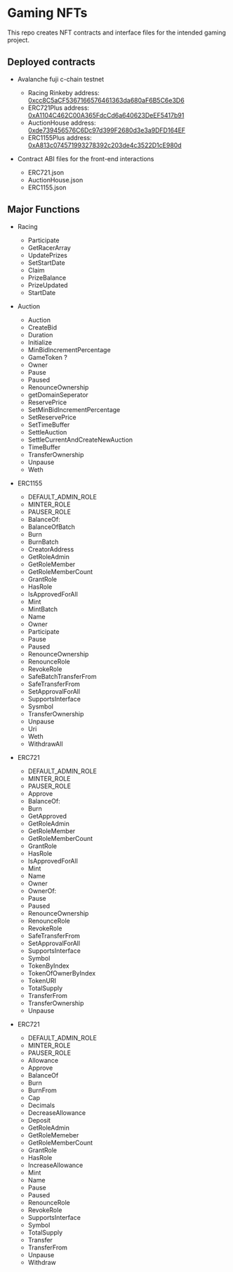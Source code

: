 # Gaming NFTs

This repo creates NFT contracts and interface files for the intended gaming project.

## Deployed contracts

- Avalanche fuji c-chain testnet
  - Racing Rinkeby address: [0xcc8C5aCF5367166576461363da680aF6B5C6e3D6](https://rinkeby.etherscan.io/address/0xcc8C5aCF5367166576461363da680aF6B5C6e3D6)
  - ERC721Plus address: [0xA1104C462C00A365FdcCd6a640623DeEF5417b91](https://testnet.snowtrace.io/address/0xA1104C462C00A365FdcCd6a640623DeEF5417b91)
  - AuctionHouse address: [0xde739456576C6Dc97d399F2680d3e3a9DFD164EF](https://testnet.snowtrace.io/address/0xde739456576C6Dc97d399F2680d3e3a9DFD164EF)
  - ERC1155Plus address: [0xA813c074571993278392c203de4c3522D1cE980d](https://testnet.snowtrace.io/address/0xA813c074571993278392c203de4c3522D1cE980d)

- Contract ABI files for the front-end interactions
  - ERC721.json
  - AuctionHouse.json
  - ERC1155.json

## Major Functions

- Racing
  - Participate
  - GetRacerArray
  - UpdatePrizes
  - SetStartDate
  - Claim
  - PrizeBalance
  - PrizeUpdated
  - StartDate

- Auction
  - Auction
  - CreateBid
  - Duration
  - Initialize
  - MinBidIncrementPercentage
  - GameToken ?
  - Owner
  - Pause
  - Paused
  - RenounceOwnership
  - getDomainSeperator
  - ReservePrice
  - SetMinBidIncrementPercentage
  - SetReservePrice
  - SetTimeBuffer
  - SettleAuction
  - SettleCurrentAndCreateNewAuction
  - TimeBuffer
  - TransferOwnership
  - Unpause
  - Weth

- ERC1155
  - DEFAULT_ADMIN_ROLE
  - MINTER_ROLE
  - PAUSER_ROLE
  - BalanceOf:
  - BalanceOfBatch
  - Burn
  - BurnBatch
  - CreatorAddress
  - GetRoleAdmin
  - GetRoleMember
  - GetRoleMemberCount
  - GrantRole
  - HasRole
  - IsApprovedForAll
  - Mint
  - MintBatch
  - Name
  - Owner
  - Participate
  - Pause
  - Paused
  - RenounceOwnership
  - RenounceRole
  - RevokeRole
  - SafeBatchTransferFrom
  - SafeTransferFrom
  - SetApprovalForAll
  - SupportsInterface
  - Sysmbol
  - TransferOwnership
  - Unpause
  - Uri
  - Weth
  - WithdrawAll

- ERC721
  - DEFAULT_ADMIN_ROLE
  - MINTER_ROLE
  - PAUSER_ROLE
  - Approve
  - BalanceOf:
  - Burn
  - GetApproved
  - GetRoleAdmin
  - GetRoleMember
  - GetRoleMemberCount
  - GrantRole
  - HasRole
  - IsApprovedForAll
  - Mint
  - Name
  - Owner
  - OwnerOf:
  - Pause
  - Paused
  - RenounceOwnership
  - RenounceRole
  - RevokeRole
  - SafeTransferFrom
  - SetApprovalForAll
  - SupportsInterface
  - Symbol
  - TokenByIndex
  - TokenOfOwnerByIndex
  - TokenURI
  - TotalSupply
  - TransferFrom
  - TransferOwnership
  - Unpause

- ERC721
  - DEFAULT_ADMIN_ROLE
  - MINTER_ROLE
  - PAUSER_ROLE
  - Allowance
  - Approve
  - BalanceOf
  - Burn
  - BurnFrom
  - Cap
  - Decimals
  - DecreaseAllowance
  - Deposit
  - GetRoleAdmin
  - GetRoleMemeber
  - GetRoleMemberCount
  - GrantRole
  - HasRole
  - IncreaseAllowance
  - Mint
  - Name
  - Pause
  - Paused
  - RenounceRole
  - RevokeRole
  - SupportsInterface
  - Symbol
  - TotalSupply
  - Transfer
  - TransferFrom
  - Unpause
  - Withdraw
